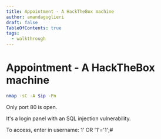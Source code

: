 ```yaml
---
title: Appointment - A HackTheBox machine 
author: amandaguglieri
draft: false
TableOfContents: true
tags:
  - walkthrough
---
```



# Appointment - A HackTheBox machine


```bash
nmap -sC -A $ip -Pn
```

Only port 80 is open.

It's a login panel with an SQL injection vulnerability.

To access, enter in username: 1' OR '1'='1';#



